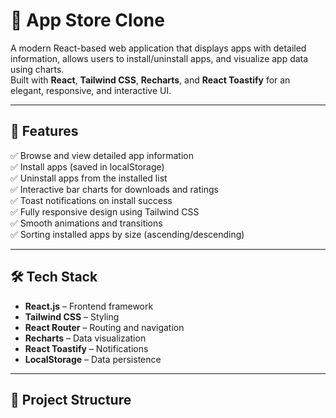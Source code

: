 # 📱 App Store Clone

A modern React-based web application that displays apps with detailed information, allows users to install/uninstall apps, and visualize app data using charts.  
Built with **React**, **Tailwind CSS**, **Recharts**, and **React Toastify** for an elegant, responsive, and interactive UI.

---

## 🚀 Features

✅ Browse and view detailed app information  
✅ Install apps (saved in localStorage)  
✅ Uninstall apps from the installed list  
✅ Interactive bar charts for downloads and ratings  
✅ Toast notifications on install success  
✅ Fully responsive design using Tailwind CSS  
✅ Smooth animations and transitions  
✅ Sorting installed apps by size (ascending/descending)

---

## 🛠️ Tech Stack

- **React.js** – Frontend framework  
- **Tailwind CSS** – Styling  
- **React Router** – Routing and navigation  
- **Recharts** – Data visualization  
- **React Toastify** – Notifications  
- **LocalStorage** – Data persistence

---

## 📂 Project Structure

